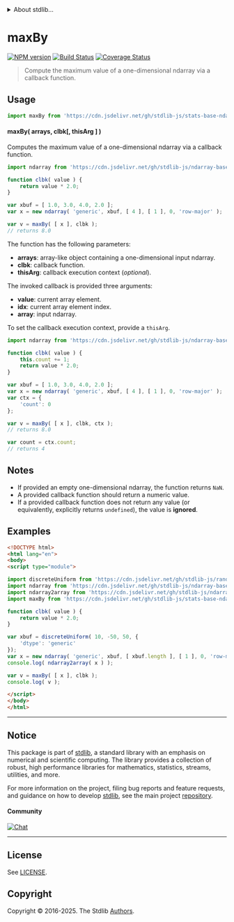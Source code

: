 <!--

@license Apache-2.0

Copyright (c) 2025 The Stdlib Authors.

Licensed under the Apache License, Version 2.0 (the "License");
you may not use this file except in compliance with the License.
You may obtain a copy of the License at

   http://www.apache.org/licenses/LICENSE-2.0

Unless required by applicable law or agreed to in writing, software
distributed under the License is distributed on an "AS IS" BASIS,
WITHOUT WARRANTIES OR CONDITIONS OF ANY KIND, either express or implied.
See the License for the specific language governing permissions and
limitations under the License.

-->


<details>
  <summary>
    About stdlib...
  </summary>
  <p>We believe in a future in which the web is a preferred environment for numerical computation. To help realize this future, we've built stdlib. stdlib is a standard library, with an emphasis on numerical and scientific computation, written in JavaScript (and C) for execution in browsers and in Node.js.</p>
  <p>The library is fully decomposable, being architected in such a way that you can swap out and mix and match APIs and functionality to cater to your exact preferences and use cases.</p>
  <p>When you use stdlib, you can be absolutely certain that you are using the most thorough, rigorous, well-written, studied, documented, tested, measured, and high-quality code out there.</p>
  <p>To join us in bringing numerical computing to the web, get started by checking us out on <a href="https://github.com/stdlib-js/stdlib">GitHub</a>, and please consider <a href="https://opencollective.com/stdlib">financially supporting stdlib</a>. We greatly appreciate your continued support!</p>
</details>

# maxBy

[![NPM version][npm-image]][npm-url] [![Build Status][test-image]][test-url] [![Coverage Status][coverage-image]][coverage-url] <!-- [![dependencies][dependencies-image]][dependencies-url] -->

> Compute the maximum value of a one-dimensional ndarray via a callback function.

<section class="intro">

</section>

<!-- /.intro -->



<section class="usage">

## Usage

```javascript
import maxBy from 'https://cdn.jsdelivr.net/gh/stdlib-js/stats-base-ndarray-max-by@esm/index.mjs';
```

#### maxBy( arrays, clbk\[, thisArg ] )

Computes the maximum value of a one-dimensional ndarray via a callback function.

```javascript
import ndarray from 'https://cdn.jsdelivr.net/gh/stdlib-js/ndarray-base-ctor@esm/index.mjs';

function clbk( value ) {
    return value * 2.0;
}

var xbuf = [ 1.0, 3.0, 4.0, 2.0 ];
var x = new ndarray( 'generic', xbuf, [ 4 ], [ 1 ], 0, 'row-major' );

var v = maxBy( [ x ], clbk );
// returns 8.0
```

The function has the following parameters:

-   **arrays**: array-like object containing a one-dimensional input ndarray.
-   **clbk**: callback function.
-   **thisArg**: callback execution context (_optional_).

The invoked callback is provided three arguments:

-   **value**: current array element.
-   **idx**: current array element index.
-   **array**: input ndarray.

To set the callback execution context, provide a `thisArg`.

```javascript
import ndarray from 'https://cdn.jsdelivr.net/gh/stdlib-js/ndarray-base-ctor@esm/index.mjs';

function clbk( value ) {
    this.count += 1;
    return value * 2.0;
}

var xbuf = [ 1.0, 3.0, 4.0, 2.0 ];
var x = new ndarray( 'generic', xbuf, [ 4 ], [ 1 ], 0, 'row-major' );
var ctx = {
    'count': 0
};

var v = maxBy( [ x ], clbk, ctx );
// returns 8.0

var count = ctx.count;
// returns 4
```

</section>

<!-- /.usage -->

<section class="notes">

## Notes

-   If provided an empty one-dimensional ndarray, the function returns `NaN`.
-   A provided callback function should return a numeric value.
-   If a provided callback function does not return any value (or equivalently, explicitly returns `undefined`), the value is **ignored**.

</section>

<!-- /.notes -->

<section class="examples">

## Examples

<!-- eslint no-undef: "error" -->

```html
<!DOCTYPE html>
<html lang="en">
<body>
<script type="module">

import discreteUniform from 'https://cdn.jsdelivr.net/gh/stdlib-js/random-array-discrete-uniform@esm/index.mjs';
import ndarray from 'https://cdn.jsdelivr.net/gh/stdlib-js/ndarray-base-ctor@esm/index.mjs';
import ndarray2array from 'https://cdn.jsdelivr.net/gh/stdlib-js/ndarray-to-array@esm/index.mjs';
import maxBy from 'https://cdn.jsdelivr.net/gh/stdlib-js/stats-base-ndarray-max-by@esm/index.mjs';

function clbk( value ) {
    return value * 2.0;
}

var xbuf = discreteUniform( 10, -50, 50, {
    'dtype': 'generic'
});
var x = new ndarray( 'generic', xbuf, [ xbuf.length ], [ 1 ], 0, 'row-major' );
console.log( ndarray2array( x ) );

var v = maxBy( [ x ], clbk );
console.log( v );

</script>
</body>
</html>
```

</section>

<!-- /.examples -->

<!-- Section for related `stdlib` packages. Do not manually edit this section, as it is automatically populated. -->

<section class="related">

</section>

<!-- /.related -->

<!-- Section for all links. Make sure to keep an empty line after the `section` element and another before the `/section` close. -->


<section class="main-repo" >

* * *

## Notice

This package is part of [stdlib][stdlib], a standard library with an emphasis on numerical and scientific computing. The library provides a collection of robust, high performance libraries for mathematics, statistics, streams, utilities, and more.

For more information on the project, filing bug reports and feature requests, and guidance on how to develop [stdlib][stdlib], see the main project [repository][stdlib].

#### Community

[![Chat][chat-image]][chat-url]

---

## License

See [LICENSE][stdlib-license].


## Copyright

Copyright &copy; 2016-2025. The Stdlib [Authors][stdlib-authors].

</section>

<!-- /.stdlib -->

<!-- Section for all links. Make sure to keep an empty line after the `section` element and another before the `/section` close. -->

<section class="links">

[npm-image]: http://img.shields.io/npm/v/@stdlib/stats-base-ndarray-max-by.svg
[npm-url]: https://npmjs.org/package/@stdlib/stats-base-ndarray-max-by

[test-image]: https://github.com/stdlib-js/stats-base-ndarray-max-by/actions/workflows/test.yml/badge.svg?branch=main
[test-url]: https://github.com/stdlib-js/stats-base-ndarray-max-by/actions/workflows/test.yml?query=branch:main

[coverage-image]: https://img.shields.io/codecov/c/github/stdlib-js/stats-base-ndarray-max-by/main.svg
[coverage-url]: https://codecov.io/github/stdlib-js/stats-base-ndarray-max-by?branch=main

<!--

[dependencies-image]: https://img.shields.io/david/stdlib-js/stats-base-ndarray-max-by.svg
[dependencies-url]: https://david-dm.org/stdlib-js/stats-base-ndarray-max-by/main

-->

[chat-image]: https://img.shields.io/gitter/room/stdlib-js/stdlib.svg
[chat-url]: https://app.gitter.im/#/room/#stdlib-js_stdlib:gitter.im

[stdlib]: https://github.com/stdlib-js/stdlib

[stdlib-authors]: https://github.com/stdlib-js/stdlib/graphs/contributors

[umd]: https://github.com/umdjs/umd
[es-module]: https://developer.mozilla.org/en-US/docs/Web/JavaScript/Guide/Modules

[deno-url]: https://github.com/stdlib-js/stats-base-ndarray-max-by/tree/deno
[deno-readme]: https://github.com/stdlib-js/stats-base-ndarray-max-by/blob/deno/README.md
[umd-url]: https://github.com/stdlib-js/stats-base-ndarray-max-by/tree/umd
[umd-readme]: https://github.com/stdlib-js/stats-base-ndarray-max-by/blob/umd/README.md
[esm-url]: https://github.com/stdlib-js/stats-base-ndarray-max-by/tree/esm
[esm-readme]: https://github.com/stdlib-js/stats-base-ndarray-max-by/blob/esm/README.md
[branches-url]: https://github.com/stdlib-js/stats-base-ndarray-max-by/blob/main/branches.md

[stdlib-license]: https://raw.githubusercontent.com/stdlib-js/stats-base-ndarray-max-by/main/LICENSE

</section>

<!-- /.links -->

